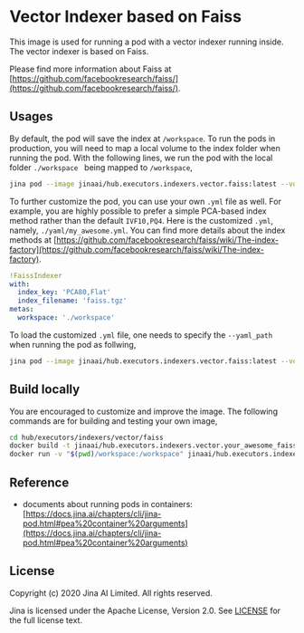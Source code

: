 # Vector Indexer based on Faiss

This image is used for running a pod with a vector indexer running inside. The vector indexer is based on Faiss. 

Please find more information about Faiss at [https://github.com/facebookresearch/faiss/](https://github.com/facebookresearch/faiss/).

## Usages

By default, the pod will save the index at `/workspace`. To run the pods in production, you will need to map a local volume to the index folder when running the pod. With the following lines, we run the pod with the local folder `./workspace ` being mapped to `/workspace`,

```bash
jina pod --image jinaai/hub.executors.indexers.vector.faiss:latest --volumes "$(pwd)/workspace"
```

To further customize the pod, you can use your own `.yml` file as well. For example, you are highly possible to prefer a simple PCA-based index method rather than the default `IVF10,PQ4`. Here is the customized `.yml`, namely, `./yaml/my_awesome.yml`. You can find more details about the index methods at [https://github.com/facebookresearch/faiss/wiki/The-index-factory](https://github.com/facebookresearch/faiss/wiki/The-index-factory).

```yaml
!FaissIndexer
with:
  index_key: 'PCA80,Flat'
  index_filename: 'faiss.tgz'
metas:
  workspace: './workspace'
```

To load the customized `.yml` file, one needs to specify the `--yaml_path` when running the pod as follwing, 

```bash
jina pod --image jinaai/hub.executors.indexers.vector.faiss:latest --volumes "$(pwd)/workspace --volumes "$(pwd)/yaml --yaml_path /yaml/my_awesome.yml"
```


## Build locally

You are encouraged to customize and improve the image. The following commands are for building and testing your own image,

```bash
cd hub/executors/indexers/vector/faiss
docker build -t jinaai/hub.executors.indexers.vector.your_awesome_faiss .
docker run -v "$(pwd)/workspace:/workspace" jinaai/hub.executors.indexers.vector.your_awesome_faiss:latest
```

## Reference
- documents about running pods in containers: [https://docs.jina.ai/chapters/cli/jina-pod.html#pea%20container%20arguments](https://docs.jina.ai/chapters/cli/jina-pod.html#pea%20container%20arguments)

## License

Copyright (c) 2020 Jina AI Limited. All rights reserved.

Jina is licensed under the Apache License, Version 2.0. See [LICENSE](https://github.com/jina-ai/jina/blob/master/LICENSE) for the full license text.